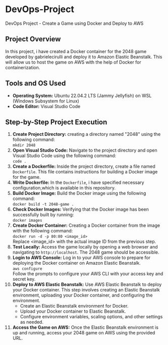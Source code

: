 # DevOps-Project
DevOps Project - Create a Game using Docker and Deploy to AWS

<!-- Project Overview -->
<h2>Project Overview</h2>
<p>In this project, i have  created a Docker container for the 2048 game developed by gabrielecirulli and deploy it to Amazon Elastic Beanstalk. This will allow us to host the game on AWS with the help of Docker for containerization.</p>

<!-- Tools and OS Used -->
<h2>Tools and OS Used</h2>
<ul>
  <li><strong>Operating System:</strong> Ubuntu 22.04.2 LTS (Jammy Jellyfish) on WSL (Windows Subsystem for Linux)</li>
  <li><strong>Code Editor:</strong> Visual Studio Code</li>
</ul>

<!-- Step-by-Step Project Execution -->
<h2>Step-by-Step Project Execution</h2>

<ol>
  <li><strong>Create Project Directory:</strong> creating a directory named "2048" using the following command:<br><code>mkdir 2048</code></li>

  <li><strong>Open Visual Studio Code:</strong> Navigate to the project directory and open Visual Studio Code using the following command:<br><code>code .</code></li>

  <li><strong>Create a Dockerfile:</strong> Inside the project directory, create a file named <code>Dockerfile</code>. This file contains instructions for building a Docker image for the game.</li>

  <li><strong>Write Dockerfile:</strong> In the <code>Dockerfile</code>, i have specified necessary configuration,which is available in this repository.
  </li>

  <li><strong>Build Docker Image:</strong> Build the Docker image using the following command:<br><code>docker build -t 2048-game .</code></li>

  <li><strong>Check Docker Images:</strong> Verifying  that the Docker image has been successfully built by running:<br><code>docker images</code></li>

  <li><strong>Create Docker Container:</strong> Creating a Docker container from the image with the following command:<br><code>docker run -d -p 80:80 &lt;image_id&gt;</code><br>Replace &lt;image_id&gt; with the actual image ID from the previous step.</li>

  <li><strong>Test Locally:</strong> Access the game locally by opening a web browser and navigating to <code>http://localhost</code>. The 2048 game should be accessible.</li>

  <li><strong>Login to AWS Console:</strong> Log in to your AWS console to prepare for deploying the Docker container on Amazon Elastic Beanstalk.<br><code>aws configure</code><br>Follow the prompts to configure your AWS CLI with your access key and secret key.</li>

  <li><strong>Deploy to AWS Elastic Beanstalk:</strong> Use AWS Elastic Beanstalk to deploy your Docker container. This step involves creating an Elastic Beanstalk environment, uploading your Docker container, and configuring the environment.
    <ul>
      <li>Create an Elastic Beanstalk environment for Docker.</li>
      <li>Upload your Docker container to Elastic Beanstalk.</li>
      <li>Configure environment variables, scaling options, and other settings as needed.</li>
    </ul>
  </li>

  <li><strong>Access the Game on AWS:</strong> Once the Elastic Beanstalk environment is up and running, access your 2048 game on AWS using the provided URL.</li>
